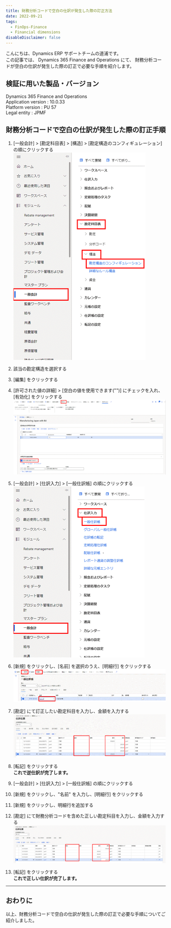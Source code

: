 ```yaml
---
title: 財務分析コードで空白の仕訳が発生した際の訂正方法
date: 2022-09-21
tags:
  - FinOps-Finance
  - Financial dimensions
disableDisclaimer: false
---
```


こんにちは、Dynamics ERP サポートチームの道浦です。  
この記事では、 Dynamics 365 Finance and Operations にて、 財務分析コードが空白の仕訳が発生した際の訂正で必要な手順を紹介します。

<!-- more -->
## 検証に用いた製品・バージョン
Dynamics 365 Finance and Operations      
Application version : 10.0.33    
Platform version : PU 57  
Legal entity : JPMF    



## 財務分析コードで空白の仕訳が発生した際の訂正手順

1. [一般会計] > [勘定科目表] > [構造] > [勘定構造のコンフィギュレーション] の順にクリックする
    ![](./how-to-correct-blank-journal-entry-in-financial-dimension/step2.png)

1. 該当の勘定構造を選択する

1. [編集] をクリックする

1. [許可された値の詳細] > [空白の値を使用できます("")] にチェックを入れ、[有効化] をクリックする
    ![](./how-to-correct-blank-journal-entry-in-financial-dimension/step5.png)

1. [一般会計] > [仕訳入力] > [一般仕訳帳] の順にクリックする
    ![](./how-to-correct-blank-journal-entry-in-financial-dimension/step6.png)

1. [新規] をクリックし、[名前] を選択のうえ、[明細行] をクリックする
    ![](./how-to-correct-blank-journal-entry-in-financial-dimension/step7.png)

1. [勘定] にて訂正したい勘定科目を入力し、金額を入力する
    ![](./how-to-correct-blank-journal-entry-in-financial-dimension/step8.png)

1. [転記] をクリックする  
    **これで逆仕訳が完了します。**

1. [一般会計] > [仕訳入力] > [一般仕訳帳] の順にクリックする

1. [新規] をクリックし、"名前" を入力し、[明細行] をクリックする

1. [新規] をクリックし、明細行を追加する

1. [勘定] にて財務分析コードを含めた正しい勘定科目を入力し、金額を入力する
    ![](./how-to-correct-blank-journal-entry-in-financial-dimension/step13.png)

1. [転記] をクリックする  
    **これで正しい仕訳が完了します。**

---
## おわりに  
以上、財務分析コードで空白の仕訳が発生した際の訂正で必要な手順についてご紹介しました。
